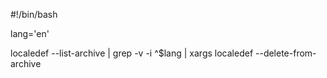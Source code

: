 #!/bin/bash

lang='en'

localedef --list-archive | grep -v -i ^$lang | xargs localedef --delete-from-archive
